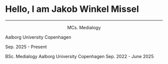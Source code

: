 # Hello, I am Jakob Winkel Missel

---
<p style="text-align:center">MCs. Medialogy</p>
 

Aalborg University Copenhagen

Sep. 2025 - Present

BSc. Medialogy
Aalborg University Copenhagen
Sep. 2022 - June 2025
